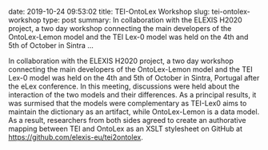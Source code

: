 date: 2019-10-24 09:53:02
title: TEI-OntoLex Workshop
slug: tei-ontolex-workshop
type: post
summary:  In collaboration with the ELEXIS H2020 project, a two day workshop connecting the main developers of the OntoLex-Lemon model and the TEI Lex-0 model was held on the 4th and 5th of October in Sintra ...

In collaboration with the ELEXIS H2020 project, a two day workshop
connecting the main developers of the OntoLex-Lemon model and the TEI
Lex-0 model was held on the 4th and 5th of October in Sintra,
Portugal after the eLex conference. In this meeting, discussions were
held about the interaction of the two models and their differences. As a
principal results, it was surmised that the models were complementary as
TEI-Lex0 aims to maintain the dictionary as an artifact, while
OntoLex-Lemon is a data model. As a result, researchers from both sides
agreed to create an authorative mapping between TEI and OntoLex as an
XSLT stylesheet on GitHub at <https://github.com/elexis-eu/tei2ontolex>.
